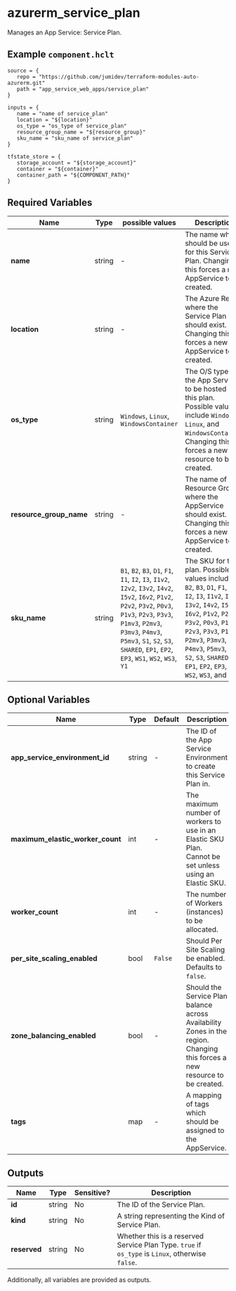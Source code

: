 # azurerm_service_plan

Manages an App Service: Service Plan.

## Example `component.hclt`

```hcl
source = {
   repo = "https://github.com/jumidev/terraform-modules-auto-azurerm.git"   
   path = "app_service_web_apps/service_plan"   
}

inputs = {
   name = "name of service_plan"   
   location = "${location}"   
   os_type = "os_type of service_plan"   
   resource_group_name = "${resource_group}"   
   sku_name = "sku_name of service_plan"   
}

tfstate_store = {
   storage_account = "${storage_account}"   
   container = "${container}"   
   container_path = "${COMPONENT_PATH}"   
}

```

## Required Variables

| Name | Type |  possible values |  Description |
| ---- | --------- |  ----------- | ----------- |
| **name** | string |  -  |  The name which should be used for this Service Plan. Changing this forces a new AppService to be created. | 
| **location** | string |  -  |  The Azure Region where the Service Plan should exist. Changing this forces a new AppService to be created. | 
| **os_type** | string |  `Windows`, `Linux`, `WindowsContainer`  |  The O/S type for the App Services to be hosted in this plan. Possible values include `Windows`, `Linux`, and `WindowsContainer`. Changing this forces a new resource to be created. | 
| **resource_group_name** | string |  -  |  The name of the Resource Group where the AppService should exist. Changing this forces a new AppService to be created. | 
| **sku_name** | string |  `B1`, `B2`, `B3`, `D1`, `F1`, `I1`, `I2`, `I3`, `I1v2`, `I2v2`, `I3v2`, `I4v2`, `I5v2`, `I6v2`, `P1v2`, `P2v2`, `P3v2`, `P0v3`, `P1v3`, `P2v3`, `P3v3`, `P1mv3`, `P2mv3`, `P3mv3`, `P4mv3`, `P5mv3`, `S1`, `S2`, `S3`, `SHARED`, `EP1`, `EP2`, `EP3`, `WS1`, `WS2`, `WS3`, `Y1`  |  The SKU for the plan. Possible values include `B1`, `B2`, `B3`, `D1`, `F1`, `I1`, `I2`, `I3`, `I1v2`, `I2v2`, `I3v2`, `I4v2`, `I5v2`, `I6v2`, `P1v2`, `P2v2`, `P3v2`, `P0v3`, `P1v3`, `P2v3`, `P3v3`, `P1mv3`, `P2mv3`, `P3mv3`, `P4mv3`, `P5mv3`, `S1`, `S2`, `S3`, `SHARED`, `EP1`, `EP2`, `EP3`, `WS1`, `WS2`, `WS3`, and `Y1`. | 

## Optional Variables

| Name | Type |  Default  |  Description |
| ---- | --------- |  ----------- | ----------- |
| **app_service_environment_id** | string |  -  |  The ID of the App Service Environment to create this Service Plan in. | 
| **maximum_elastic_worker_count** | int |  -  |  The maximum number of workers to use in an Elastic SKU Plan. Cannot be set unless using an Elastic SKU. | 
| **worker_count** | int |  -  |  The number of Workers (instances) to be allocated. | 
| **per_site_scaling_enabled** | bool |  `False`  |  Should Per Site Scaling be enabled. Defaults to `false`. | 
| **zone_balancing_enabled** | bool |  -  |  Should the Service Plan balance across Availability Zones in the region. Changing this forces a new resource to be created. | 
| **tags** | map |  -  |  A mapping of tags which should be assigned to the AppService. | 



## Outputs

| Name | Type | Sensitive? | Description |
| ---- | ---- | --------- | --------- |
| **id** | string | No  | The ID of the Service Plan. | 
| **kind** | string | No  | A string representing the Kind of Service Plan. | 
| **reserved** | string | No  | Whether this is a reserved Service Plan Type. `true` if `os_type` is `Linux`, otherwise `false`. | 

Additionally, all variables are provided as outputs.
